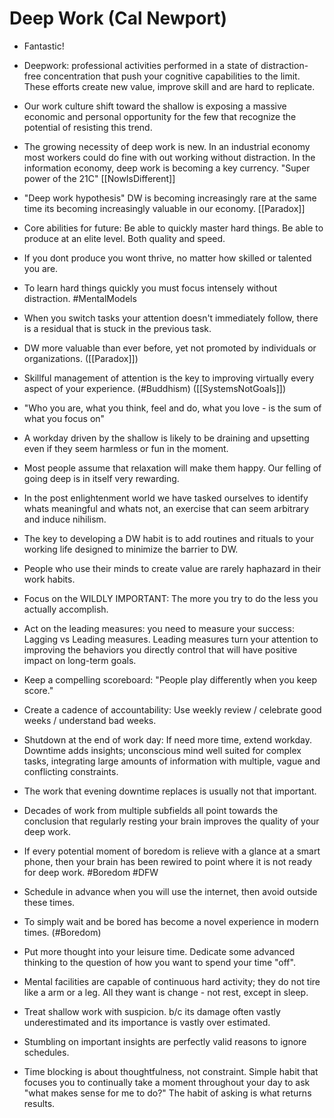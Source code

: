# Deep Work  (Cal Newport)

- Fantastic!

- Deepwork: professional activities performed in a state of distraction-free concentration that push your cognitive capabilities to the limit. These efforts create new value, improve skill and are hard to replicate.

- Our work culture shift toward the shallow is exposing a massive economic and personal opportunity for the few that recognize the potential of resisting this trend.

- The growing necessity of deep work is new. In an industrial economy most workers could do fine with out working without distraction. In the information economy, deep work is becoming a key currency. "Super power of the 21C" [[NowIsDifferent]]

- "Deep work hypothesis" DW is becoming increasingly rare at the same time its becoming increasingly valuable in our economy. [[Paradox]]

- Core abilities for future: Be able to quickly master hard things. Be able to produce at an elite level. Both quality and speed. 

- If you dont produce you wont thrive, no matter how skilled or talented you are.

- To learn hard things quickly you must focus intensely without distraction. #MentalModels

- When you switch tasks your attention doesn't immediately follow, there is a residual  that is stuck in the previous task.

- DW more valuable than ever before, yet not promoted by individuals or organizations. ([[Paradox]])

- Skillful management of attention is the key to improving virtually every aspect of your experience. (#Buddhism) ([[SystemsNotGoals]])

- "Who you are, what you think, feel and do, what you love - is the sum of what you focus on"

- A workday driven by the shallow is likely to be draining and upsetting even if they seem harmless or fun in the moment.

- Most people assume that relaxation will make them happy. Our felling of going deep is in itself very rewarding.

- In the post enlightenment world we have tasked ourselves to identify whats meaningful and whats not, an exercise that can seem arbitrary and induce nihilism.

- The key to developing a DW habit is to add routines and rituals to your working life designed to minimize the barrier to DW.

- People who use their minds to create value are rarely haphazard in their work habits.

- Focus on the WILDLY IMPORTANT: The more you try to do the less you actually accomplish.

- Act on the leading measures: you need to measure your success: Lagging vs Leading measures. Leading measures turn your attention to improving the behaviors you directly control that will have positive impact on long-term goals.

- Keep a compelling scoreboard: "People play differently when you keep score."

- Create a cadence of accountability: Use weekly review / celebrate good weeks / understand bad weeks.

- Shutdown at the end of work day: If need more time, extend workday. Downtime adds insights; unconscious mind well suited for complex tasks, integrating large amounts of information with multiple, vague and conflicting constraints.

- The work that evening downtime replaces is usually not that important.

- Decades of work from multiple subfields all point towards the conclusion that regularly resting your brain improves the quality of your deep work.

- If every potential moment of boredom is relieve with a glance at a smart phone, then your brain has been rewired to point where it is not ready for deep work. #Boredom #DFW

- Schedule in advance when you will use the internet, then avoid outside these times.

- To simply wait and be bored has become a novel experience in modern times. (#Boredom)

- Put more thought into your leisure time.  Dedicate some advanced thinking to the question of how you want to spend your time "off".

- Mental facilities are capable of continuous hard activity; they do not tire like a arm or a leg. All they want is change - not rest, except in sleep.

- Treat shallow work with suspicion. b/c its damage often vastly underestimated and its importance is vastly over estimated.

- Stumbling on important insights are perfectly valid reasons to ignore schedules.

- Time blocking is about thoughtfulness, not constraint. Simple habit that focuses you to continually take a moment throughout your day to ask "what makes sense for me to do?"   The habit of asking is what returns results.
